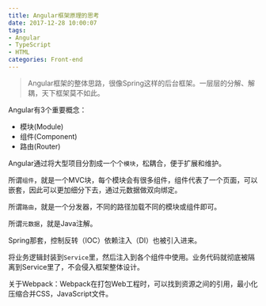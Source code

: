 ```yaml
---
title: Angular框架原理的思考
date: 2017-12-28 10:00:07
tags:
- Angular
- TypeScript
- HTML
categories: Front-end
---
```


> Angular框架的整体思路，很像Spring这样的后台框架。一层层的分解、解耦，天下框架莫不如此。

<!-- more -->

Angular有3个重要概念：

- 模块(Module)
- 组件(Component)
- 路由(Router)

Angular通过将大型项目分割成一个个`模块`，松耦合，便于扩展和维护。

所谓`组件`，就是一个MVC块，每个模块会有很多组件，组件代表了一个页面，可以嵌套，因此可以更加细分下去，通过元数据做双向绑定。

所谓`路由`，就是一个分发器，不同的路径加载不同的模块或组件即可。

所谓`元数据`，就是Java注解。

Spring那套，控制反转（IOC）依赖注入（DI）也被引入进来。

将业务逻辑封装到`Service`里，然后注入到各个组件中使用。业务代码就彻底被隔离到Service里了，不会侵入框架整体设计。

关于Webpack：Webpack在打包Web工程时，可以找到资源之间的引用，最小化压缩合并CSS，JavaScript文件。
